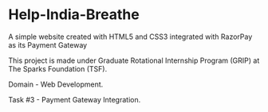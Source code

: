 # Help-India-Breathe
A simple website created with HTML5 and CSS3 integrated with RazorPay as its Payment Gateway

This project is made under Graduate Rotational Internship Program (GRIP) at The Sparks Foundation (TSF).

Domain - Web Development.

Task #3 - Payment Gateway Integration.

